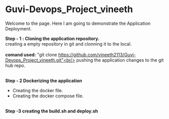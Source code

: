 # Guvi-Devops_Project_vineeth
Welcome to the page.
Here I am going to demonstrate the Application Deployment.

**Step - 1**
**: Cloning the application repository.**
<br> creating a empty repository in git and clonning it to the local. <br/>
<br>**comand used:** "git clone https://github.com/vineeth2113/Guvi-Devops_Project_vineeth.git"<br/>
pushing the application changes to the git hub repo. 

<br>**Step - 2 Dockerizing the application** <br/>
* Creating the docker file.
*  Creating the docker compose file.<br/>

<br> **Step -3 creating the build.sh and deploy.sh** <br />
